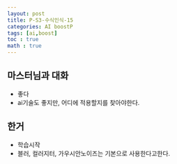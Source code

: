 ```yaml
---
layout: post
title: P-S3-수식인식-15
categories: AI boostP
tags: [ai,boost]
toc : true
math : true
---
```


## 마스터님과 대화
- 좋다
- ai기술도 좋지만, 어디에 적용할지를 찾아야한다.


## 한거
- 학습시작
- 블러, 컬러지터, 가우시안노이즈는 기본으로 사용한다고한다.